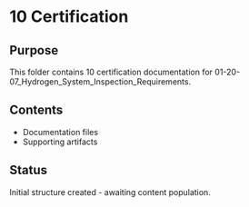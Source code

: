 # 10 Certification

## Purpose
This folder contains 10 certification documentation for 01-20-07_Hydrogen_System_Inspection_Requirements.

## Contents
- Documentation files
- Supporting artifacts

## Status
Initial structure created - awaiting content population.

